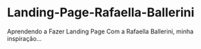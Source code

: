 # Landing-Page-Rafaella-Ballerini
Aprendendo a Fazer Landing Page Com a Rafaella Ballerini, minha inspiração...
